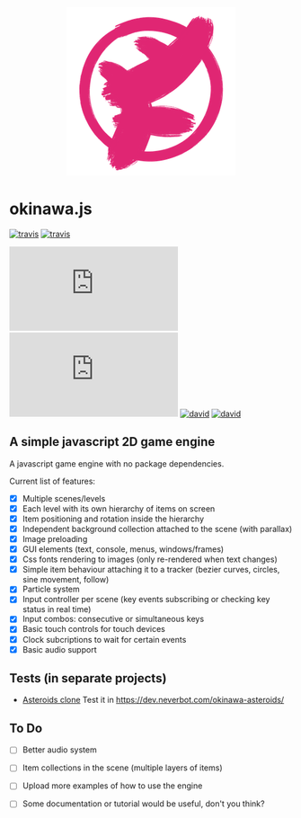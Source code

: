 <p align="center">
  <img width="300" alt="okinawa.js logo" src="/assets/okinawa_logo.png">
</p>

# okinawa.js

[![travis](https://img.shields.io/travis/com/okinawajs/okinawa.js/master?label=travis%20build%20%28master%29)](https://travis-ci.com/github/okinawajs/okinawa.js)
[![travis](https://img.shields.io/travis/com/okinawajs/okinawa.js/develop?label=travis%20build%20%28develop%29)](https://travis-ci.com/github/okinawajs/okinawa.js)

[![npm](https://img.shields.io/npm/v/okinawa.js)](https://www.npmjs.com/package/okinawa.js)
![npm](https://img.shields.io/npm/dt/okinawa.js)
[![david](https://david-dm.org/okinawajs/okinawa.js.svg)](https://david-dm.org/okinawajs/okinawa.js)
[![david](https://david-dm.org/okinawajs/okinawa.js/dev-status.svg)](https://david-dm.org/okinawajs/okinawa.js?type=dev)

## A simple javascript 2D game engine

A javascript game engine with no package dependencies.

Current list of features:

- [x] Multiple scenes/levels
- [x] Each level with its own hierarchy of items on screen
- [x] Item positioning and rotation inside the hierarchy
- [x] Independent background collection attached to the scene (with parallax)
- [x] Image preloading
- [x] GUI elements (text, console, menus, windows/frames)
- [x] Css fonts rendering to images (only re-rendered when text changes)
- [x] Simple item behaviour attaching it to a tracker (bezier curves, circles, sine movement, follow)
- [x] Particle system
- [x] Input controller per scene (key events subscribing or checking key status in real time)
- [x] Input combos: consecutive or simultaneous keys
- [x] Basic touch controls for touch devices
- [x] Clock subcriptions to wait for certain events
- [x] Basic audio support

## Tests (in separate projects)

- [Asteroids clone](https://github.com/okinawajs/okinawa-asteroids)
  Test it in https://dev.neverbot.com/okinawa-asteroids/

## To Do

- [ ] Better audio system
- [ ] Item collections in the scene (multiple layers of items)
- [ ] Upload more examples of how to use the engine
- [ ] Some documentation or tutorial would be useful, don't you think?

